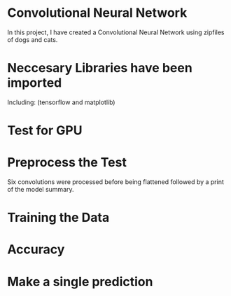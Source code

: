 # Convolutional Neural Network

In this project, I have created a Convolutional Neural Network using zipfiles of dogs and cats. 

# Neccesary Libraries have been imported

Including: (tensorflow and matplotlib)

# Test for GPU

# Preprocess the Test

Six convolutions were processed before being flattened followed by a print of the model summary.

# Training the Data

# Accuracy 

# Make a single prediction
